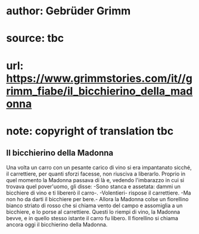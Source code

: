 # author: Gebrüder Grimm
# source: tbc
# url: https://www.grimmstories.com/it//grimm_fiabe/il_bicchierino_della_madonna
# note: copyright of translation tbc

## Il bicchierino della Madonna 

Una volta un carro con un pesante carico di vino si era impantanato
sicché‚ il carrettiere, per quanti sforzi facesse, non riusciva a
liberarlo. Proprio in quel momento la Madonna passava di là e, vedendo
l'imbarazzo in cui si trovava quel pover'uomo, gli disse: -Sono stanca
e assetata: dammi un bicchiere di vino e ti libererò il carro-.
-Volentieri- rispose il carrettiere. -Ma non ho da darti il bicchiere
per bere.- Allora la Madonna colse un fiorellino bianco striato di rosso
che si chiama vento del campo e assomiglia a un bicchiere, e lo porse al
carrettiere. Questi lo riempi di vino, la Madonna bevve, e in quello
stesso istante il carro fu libero. Il fiorellino si chiama ancora oggi
il bicchierino della Madonna.
